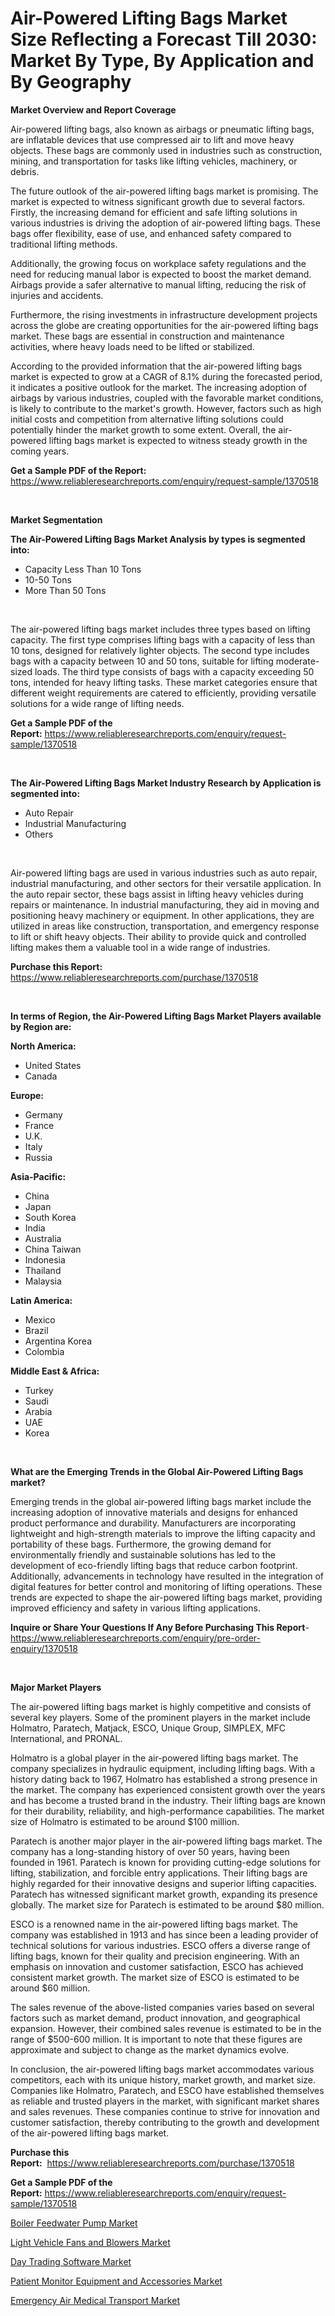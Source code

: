 <p><h1>Air-Powered Lifting Bags Market Size Reflecting a Forecast Till 2030: Market By Type, By Application and By Geography</h1></p><p><strong>Market Overview and Report Coverage</strong></p>
<p><p>Air-powered lifting bags, also known as airbags or pneumatic lifting bags, are inflatable devices that use compressed air to lift and move heavy objects. These bags are commonly used in industries such as construction, mining, and transportation for tasks like lifting vehicles, machinery, or debris.</p><p>The future outlook of the air-powered lifting bags market is promising. The market is expected to witness significant growth due to several factors. Firstly, the increasing demand for efficient and safe lifting solutions in various industries is driving the adoption of air-powered lifting bags. These bags offer flexibility, ease of use, and enhanced safety compared to traditional lifting methods.</p><p>Additionally, the growing focus on workplace safety regulations and the need for reducing manual labor is expected to boost the market demand. Airbags provide a safer alternative to manual lifting, reducing the risk of injuries and accidents.</p><p>Furthermore, the rising investments in infrastructure development projects across the globe are creating opportunities for the air-powered lifting bags market. These bags are essential in construction and maintenance activities, where heavy loads need to be lifted or stabilized.</p><p>According to the provided information that the air-powered lifting bags market is expected to grow at a CAGR of 8.1% during the forecasted period, it indicates a positive outlook for the market. The increasing adoption of airbags by various industries, coupled with the favorable market conditions, is likely to contribute to the market's growth. However, factors such as high initial costs and competition from alternative lifting solutions could potentially hinder the market growth to some extent. Overall, the air-powered lifting bags market is expected to witness steady growth in the coming years.</p></p>
<p><strong>Get a Sample PDF of the Report:</strong> <a href="https://www.reliableresearchreports.com/enquiry/request-sample/1370518">https://www.reliableresearchreports.com/enquiry/request-sample/1370518</a></p>
<p>&nbsp;</p>
<p><strong>Market Segmentation</strong></p>
<p><strong>The Air-Powered Lifting Bags Market Analysis by types is segmented into:</strong></p>
<p><ul><li>Capacity Less Than 10 Tons</li><li>10-50 Tons</li><li>More Than 50 Tons</li></ul></p>
<p>&nbsp;</p>
<p><p>The air-powered lifting bags market includes three types based on lifting capacity. The first type comprises lifting bags with a capacity of less than 10 tons, designed for relatively lighter objects. The second type includes bags with a capacity between 10 and 50 tons, suitable for lifting moderate-sized loads. The third type consists of bags with a capacity exceeding 50 tons, intended for heavy lifting tasks. These market categories ensure that different weight requirements are catered to efficiently, providing versatile solutions for a wide range of lifting needs.</p></p>
<p><strong>Get a Sample PDF of the Report:</strong>&nbsp;<a href="https://www.reliableresearchreports.com/enquiry/request-sample/1370518">https://www.reliableresearchreports.com/enquiry/request-sample/1370518</a></p>
<p>&nbsp;</p>
<p><strong>The Air-Powered Lifting Bags Market Industry Research by Application is segmented into:</strong></p>
<p><ul><li>Auto Repair</li><li>Industrial Manufacturing</li><li>Others</li></ul></p>
<p>&nbsp;</p>
<p><p>Air-powered lifting bags are used in various industries such as auto repair, industrial manufacturing, and other sectors for their versatile application. In the auto repair sector, these bags assist in lifting heavy vehicles during repairs or maintenance. In industrial manufacturing, they aid in moving and positioning heavy machinery or equipment. In other applications, they are utilized in areas like construction, transportation, and emergency response to lift or shift heavy objects. Their ability to provide quick and controlled lifting makes them a valuable tool in a wide range of industries.</p></p>
<p><strong>Purchase this Report:</strong>&nbsp; <a href="https://www.reliableresearchreports.com/purchase/1370518">https://www.reliableresearchreports.com/purchase/1370518</a></p>
<p>&nbsp;</p>
<p><strong>In terms of Region, the Air-Powered Lifting Bags Market Players available by Region are:</strong></p>
<p>
    <p> <strong> North America: </strong>
        <ul>
            <li>United States</li>
            <li>Canada</li>
        </ul>
        </p> 
    <p> <strong> Europe: </strong>
        <ul>
            <li>Germany</li>
            <li>France</li>
            <li>U.K.</li>
            <li>Italy</li>
            <li>Russia</li>
        </ul>
        </p> 
    <p> <strong> Asia-Pacific: </strong>
        <ul>
            <li>China</li>
            <li>Japan</li>
            <li>South Korea</li>
            <li>India</li>
            <li>Australia</li>
            <li>China Taiwan</li>
            <li>Indonesia</li>
            <li>Thailand</li>
            <li>Malaysia</li>
        </ul>
        </p> 
    <p> <strong> Latin America: </strong>
        <ul>
            <li>Mexico</li>
            <li>Brazil</li>
            <li>Argentina Korea</li>
            <li>Colombia</li>
        </ul>
        </p> 
    <p> <strong> Middle East & Africa: </strong>
        <ul>
            <li>Turkey</li>
            <li>Saudi</li>
            <li>Arabia</li>
            <li>UAE</li>
            <li>Korea</li>
        </ul>
    </p>
    </p>
<p>&nbsp;</p>
<p><strong>What are the Emerging Trends in the Global Air-Powered Lifting Bags market?</strong></p>
<p><p>Emerging trends in the global air-powered lifting bags market include the increasing adoption of innovative materials and designs for enhanced product performance and durability. Manufacturers are incorporating lightweight and high-strength materials to improve the lifting capacity and portability of these bags. Furthermore, the growing demand for environmentally friendly and sustainable solutions has led to the development of eco-friendly lifting bags that reduce carbon footprint. Additionally, advancements in technology have resulted in the integration of digital features for better control and monitoring of lifting operations. These trends are expected to shape the air-powered lifting bags market, providing improved efficiency and safety in various lifting applications.</p></p>
<p><strong>Inquire or Share Your Questions If Any Before Purchasing This Report</strong>- <a href="https://www.reliableresearchreports.com/enquiry/pre-order-enquiry/1370518">https://www.reliableresearchreports.com/enquiry/pre-order-enquiry/1370518</a></p>
<p>&nbsp;</p>
<p><strong>Major Market Players</strong></p>
<p><p>The air-powered lifting bags market is highly competitive and consists of several key players. Some of the prominent players in the market include Holmatro, Paratech, Matjack, ESCO, Unique Group, SIMPLEX, MFC International, and PRONAL.</p><p>Holmatro is a global player in the air-powered lifting bags market. The company specializes in hydraulic equipment, including lifting bags. With a history dating back to 1967, Holmatro has established a strong presence in the market. The company has experienced consistent growth over the years and has become a trusted brand in the industry. Their lifting bags are known for their durability, reliability, and high-performance capabilities. The market size of Holmatro is estimated to be around $100 million.</p><p>Paratech is another major player in the air-powered lifting bags market. The company has a long-standing history of over 50 years, having been founded in 1961. Paratech is known for providing cutting-edge solutions for lifting, stabilization, and forcible entry applications. Their lifting bags are highly regarded for their innovative designs and superior lifting capacities. Paratech has witnessed significant market growth, expanding its presence globally. The market size for Paratech is estimated to be around $80 million.</p><p>ESCO is a renowned name in the air-powered lifting bags market. The company was established in 1913 and has since been a leading provider of technical solutions for various industries. ESCO offers a diverse range of lifting bags, known for their quality and precision engineering. With an emphasis on innovation and customer satisfaction, ESCO has achieved consistent market growth. The market size of ESCO is estimated to be around $60 million.</p><p>The sales revenue of the above-listed companies varies based on several factors such as market demand, product innovation, and geographical expansion. However, their combined sales revenue is estimated to be in the range of $500-600 million. It is important to note that these figures are approximate and subject to change as the market dynamics evolve.</p><p>In conclusion, the air-powered lifting bags market accommodates various competitors, each with its unique history, market growth, and market size. Companies like Holmatro, Paratech, and ESCO have established themselves as reliable and trusted players in the market, with significant market shares and sales revenues. These companies continue to strive for innovation and customer satisfaction, thereby contributing to the growth and development of the air-powered lifting bags market.</p></p>
<p><strong>Purchase this Report:</strong>&nbsp;&nbsp;<a href="https://www.reliableresearchreports.com/purchase/1370518">https://www.reliableresearchreports.com/purchase/1370518</a></p>
<p></p>
<p><strong>Get a Sample PDF of the Report:</strong>&nbsp;<a href="https://www.reliableresearchreports.com/enquiry/request-sample/1370518">https://www.reliableresearchreports.com/enquiry/request-sample/1370518</a></p>
<p><p><a href="https://www.linkedin.com/pulse/decoding-boiler-feedwater-pump-market-deep-dive-latest-opyve/">Boiler Feedwater Pump Market</a></p><p><a href="https://github.com/lilstefpacute/Market-Research-Report-List-1/blob/main/light-vehicle-fans-and-blowers-market.md">Light Vehicle Fans and Blowers Market</a></p><p><a href="https://medium.com/@brittanyrobertson07/day-trading-software-market-size-cagr-trends-2024-2030-4061b376cea7">Day Trading Software Market</a></p><p><a href="https://github.com/AKSHATREPORTPRIME/Market-Research-Report-List-1/blob/main/patient-monitor-equipment-and-accessories-market.md">Patient Monitor Equipment and Accessories Market</a></p><p><a href="https://medium.com/@lisasanchez1968/emergency-air-medical-transport-market-size-cagr-trends-2024-2030-bb447798872d">Emergency Air Medical Transport Market</a></p></p>